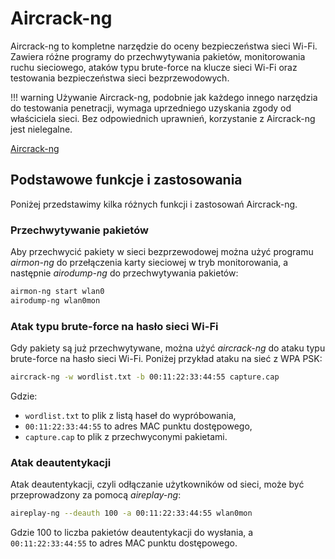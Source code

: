 # Aircrack-ng

Aircrack-ng to kompletne narzędzie do oceny bezpieczeństwa sieci Wi-Fi. Zawiera różne programy do przechwytywania pakietów, monitorowania ruchu sieciowego, ataków typu brute-force na klucze sieci Wi-Fi oraz testowania bezpieczeństwa sieci bezprzewodowych.

!!! warning
	 Używanie Aircrack-ng, podobnie jak każdego innego narzędzia do testowania penetracji, wymaga uprzedniego uzyskania zgody od właściciela sieci. Bez odpowiednich uprawnień, korzystanie z Aircrack-ng jest nielegalne.

[Aircrack-ng](https://www.aircrack-ng.org)

## Podstawowe funkcje i zastosowania

Poniżej przedstawimy kilka różnych funkcji i zastosowań Aircrack-ng.

### Przechwytywanie pakietów

Aby przechwycić pakiety w sieci bezprzewodowej można użyć programu *airmon-ng* do przełączenia karty sieciowej w tryb monitorowania, a następnie *airodump-ng* do przechwytywania pakietów:

```bash
airmon-ng start wlan0
airodump-ng wlan0mon
```

### Atak typu brute-force na hasło sieci Wi-Fi

Gdy pakiety są już przechwytywane, można użyć *aircrack-ng* do ataku typu brute-force na hasło sieci Wi-Fi. Poniżej przykład ataku na sieć z WPA PSK:

```bash
aircrack-ng -w wordlist.txt -b 00:11:22:33:44:55 capture.cap
```

Gdzie:

- `wordlist.txt` to plik z listą haseł do wypróbowania,
- `00:11:22:33:44:55` to adres MAC punktu dostępowego,
- `capture.cap` to plik z przechwyconymi pakietami.

### Atak deautentykacji

Atak deautentykacji, czyli odłączanie użytkowników od sieci, może być przeprowadzony za pomocą *aireplay-ng*:

```bash
aireplay-ng --deauth 100 -a 00:11:22:33:44:55 wlan0mon
```

Gdzie $100$ to liczba pakietów deautentykacji do wysłania, a `00:11:22:33:44:55` to adres MAC punktu dostępowego.
